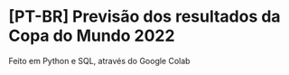 # [PT-BR] Previsão dos resultados da Copa do Mundo 2022

Feito em Python e SQL, através do Google Colab
